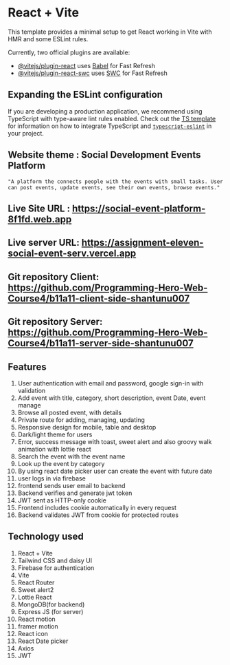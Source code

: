 # React + Vite

This template provides a minimal setup to get React working in Vite with HMR and some ESLint rules.

Currently, two official plugins are available:

- [@vitejs/plugin-react](https://github.com/vitejs/vite-plugin-react/blob/main/packages/plugin-react) uses [Babel](https://babeljs.io/) for Fast Refresh
- [@vitejs/plugin-react-swc](https://github.com/vitejs/vite-plugin-react/blob/main/packages/plugin-react-swc) uses [SWC](https://swc.rs/) for Fast Refresh

## Expanding the ESLint configuration

If you are developing a production application, we recommend using TypeScript with type-aware lint rules enabled. Check out the [TS template](https://github.com/vitejs/vite/tree/main/packages/create-vite/template-react-ts) for information on how to integrate TypeScript and [`typescript-eslint`](https://typescript-eslint.io) in your project.


## Website theme : Social Development Events Platform

    "A platform the connects people with the events with small tasks. User can post events, update events, see their own events, browse events."

## Live Site URL : https://social-event-platform-8f1fd.web.app
## Live server URL: https://assignment-eleven-social-event-serv.vercel.app
## Git repository Client: https://github.com/Programming-Hero-Web-Course4/b11a11-client-side-shantunu007
## Git repository Server: https://github.com/Programming-Hero-Web-Course4/b11a11-server-side-shantunu007



## Features

1. User authentication with email and password, google sign-in with validation
2. Add event with title, category, short description, event Date, event manage
3. Browse all posted event, with details
4. Private route for adding, managing, updating
5. Responsive design for mobile, table and desktop
6. Dark/light theme for users
7. Error, success message with toast, sweet alert and also groovy walk animation with lottie react
8. Search the event with the event name
9. Look up the event by category
10. By using react date picker user can create the event with future date
11. user logs in via firebase
12. frontend sends user email to backend
13. Backend verifies and generate jwt token
14. JWT sent as HTTP-only cookie
15. Frontend includes cookie automatically in every request
16. Backend validates JWT from cookie for protected routes

## Technology used

1. React + Vite
2. Tailwind CSS and daisy UI
3. Firebase for authentication
4. Vite
5. React Router
6. Sweet alert2
7. Lottie React
8. MongoDB(for backend)
9. Express JS (for server)
10. React motion
11. framer motion
12. React icon
13. React Date picker
14. Axios
15. JWT